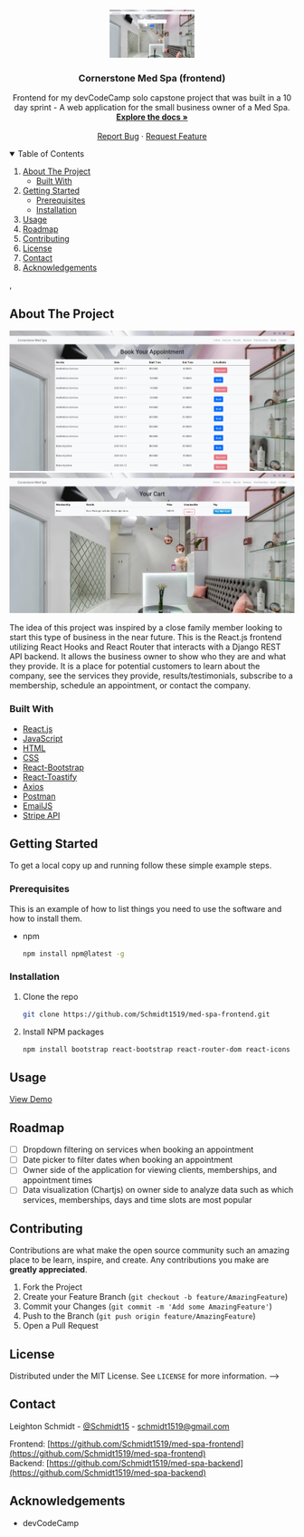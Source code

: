 <!--
*** Thanks for checking out the Best-README-Template. If you have a suggestion
*** that would make this better, please fork the repo and create a pull request
*** or simply open an issue with the tag "enhancement".
*** Thanks again! Now go create something AMAZING! :D
-->



<!-- PROJECT SHIELDS -->
<!--
*** I'm using markdown "reference style" links for readability.
*** Reference links are enclosed in brackets [ ] instead of parentheses ( ).
*** See the bottom of this document for the declaration of the reference variables
*** for contributors-url, forks-url, etc. This is an optional, concise syntax you may use.
*** https://www.markdownguide.org/basic-syntax/#reference-style-links
-->
<!-- [![Contributors][contributors-shield]][contributors-url]
[![Forks][forks-shield]][forks-url]
[![Stargazers][stars-shield]][stars-url]
[![Issues][issues-shield]][issues-url]
[![MIT License][license-shield]][license-url]
[![LinkedIn][linkedin-shield]][linkedin-url]
-->


<!-- PROJECT LOGO -->
<br />
<p align="center">
  <a href="https://github.com/Schmidt1519/med-spa-frontend/">
    <img src="https://github.com/Schmidt1519/med-spa-frontend/blob/main/medspa-ss-login.jpg" alt="Logo" width="150" height="85">
  </a>

  <h3 align="center">Cornerstone Med Spa (frontend)</h3>

  <p align="center">
    Frontend for my devCodeCamp solo capstone project that was built in a 10 day sprint - A web application for the small business owner of a Med Spa.
    <br />
    <a href="#about-the-project"><strong>Explore the docs »</strong></a>
    <br />
    <br />
    <!-- <a href="https://github.com/othneildrew/Best-README-Template">View Demo</a>
    · -->
    <a href="https://github.com/Schmidt1519/med-spa-frontend/issues">Report Bug</a>
    ·
    <a href="https://github.com/Schmidt1519/med-spa-frontend/issues">Request Feature</a>
  </p>
</p>



<!-- TABLE OF CONTENTS -->
<details open="open">
  <summary>Table of Contents</summary>
  <ol>
    <li>
      <a href="#about-the-project">About The Project</a>
      <ul>
        <li><a href="#built-with">Built With</a></li>
      </ul>
    </li>
    <li>
      <a href="#getting-started">Getting Started</a>
      <ul>
        <li><a href="#prerequisites">Prerequisites</a></li>
        <li><a href="#installation">Installation</a></li>
      </ul>
    </li>
    <li><a href="#usage">Usage</a></li>
    <li><a href="#roadmap">Roadmap</a></li>
    <li><a href="#contributing">Contributing</a></li>
    <li><a href="#license">License</a></li>
    <li><a href="#contact">Contact</a></li>
    <li><a href="#acknowledgements">Acknowledgements</a></li>
  </ol>
</details>

,

<!-- ABOUT THE PROJECT -->
## About The Project

![Image of Med Spa](https://github.com/Schmidt1519/med-spa-frontend/blob/main/medspa-ss-bookappt.jpg)
![Image of Med Spa](https://github.com/Schmidt1519/med-spa-frontend/blob/main/medspa-ss-cart.jpg)

The idea of this project was inspired by a close family member looking to start this type of business in the near future. This is the React.js frontend utilizing React Hooks and React Router that interacts with a Django REST API backend. It allows the business owner to show who they are and what they provide. It is a place for potential customers to learn about the company, see the services they provide, results/testimonials, subscribe to a membership, schedule an appointment, or contact the company.


### Built With

* [React.js](https://reactjs.org/)
* [JavaScript](https://developer.mozilla.org/en-US/docs/Web/JavaScript)
* [HTML](https://developer.mozilla.org/en-US/docs/Web/HTML)
* [CSS](https://developer.mozilla.org/en-US/docs/Web/CSS)
* [React-Bootstrap](https://react-bootstrap.github.io/)
* [React-Toastify](https://www.npmjs.com/package/react-toastify)
* [Axios](https://axios-http.com/docs/intro)
* [Postman](https://www.postman.com/)
* [EmailJS](https://www.emailjs.com/docs/examples/reactjs/)
* [Stripe API](https://stripe.com/docs/api)



<!-- GETTING STARTED -->
## Getting Started

To get a local copy up and running follow these simple example steps.

### Prerequisites

This is an example of how to list things you need to use the software and how to install them.
* npm
  ```sh
  npm install npm@latest -g
  ```

### Installation

1. Clone the repo
   ```sh
   git clone https://github.com/Schmidt1519/med-spa-frontend.git
   ```
2. Install NPM packages
   ```sh
   npm install bootstrap react-bootstrap react-router-dom react-icons react-hook-form jwt-decode axios emailjs stripe 
   ```


<!-- USAGE EXAMPLES -->
## Usage

[View Demo](https://www.youtube.com/watch?v=Zb5ywcP-GOQ)


<!-- ROADMAP -->
## Roadmap

<!-- See the [open issues](https://github.com/othneildrew/Best-README-Template/issues) for a list of proposed features (and known issues).-->

- [ ] Dropdown filtering on services when booking an appointment
- [ ] Date picker to filter dates when booking an appointment
- [ ] Owner side of the application for viewing clients, memberships, and appointment times
- [ ] Data visualization (Chartjs) on owner side to analyze data such as which services, memberships, days and time slots are most popular

<!-- CONTRIBUTING -->
## Contributing

Contributions are what make the open source community such an amazing place to be learn, inspire, and create. Any contributions you make are **greatly appreciated**.

1. Fork the Project
2. Create your Feature Branch (`git checkout -b feature/AmazingFeature`)
3. Commit your Changes (`git commit -m 'Add some AmazingFeature'`)
4. Push to the Branch (`git push origin feature/AmazingFeature`)
5. Open a Pull Request


<!--
<!-- LICENSE -->
## License

Distributed under the MIT License. See `LICENSE` for more information.
-->


<!-- CONTACT -->
## Contact

Leighton Schmidt - [@Schmidt15](https://twitter.com/schmidt15) - schmidt1519@gmail.com

Frontend: [https://github.com/Schmidt1519/med-spa-frontend](https://github.com/Schmidt1519/med-spa-frontend)
<br />
Backend: [https://github.com/Schmidt1519/med-spa-backend](https://github.com/Schmidt1519/med-spa-backend)


<!-- ACKNOWLEDGEMENTS -->
## Acknowledgements
* devCodeCamp

